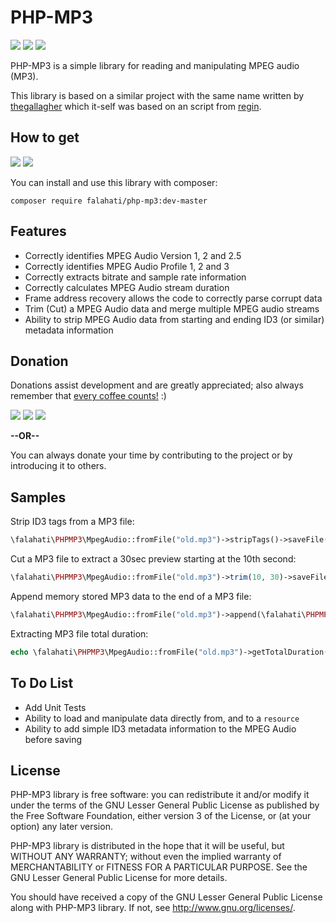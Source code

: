 # PHP-MP3
[![](https://img.shields.io/github/license/falahati/PHP-MP3.svg?style=flat-square)](https://github.com/falahati/PHP-MP3/blob/master/LICENSE)
[![](https://img.shields.io/github/commit-activity/y/falahati/PHP-MP3.svg?style=flat-square)](https://github.com/falahati/PHP-MP3/commits/master)
[![](https://img.shields.io/github/issues/falahati/PHP-MP3.svg?style=flat-square)](https://github.com/falahati/PHP-MP3/issues)

PHP-MP3 is a simple library for reading and manipulating MPEG audio (MP3).

This library is based on a similar project with the same name written by [thegallagher](https://github.com/thegallagher/PHP-MP3) which it-self was based on an script from [regin](https://web.archive.org/web/20120211192505/http://www.sourcerally.net/Scripts/20-PHP-MP3-Class).

## How to get
[![](https://img.shields.io/packagist/dt/falahati/php-mp3.svg?style=flat-square)](https://packagist.org/packages/falahati/php-mp3)
[![](https://img.shields.io/packagist/v/falahati/php-mp3.svg?style=flat-square)](https://packagist.org/packages/falahati/php-mp3)

You can install and use this library with composer:
```
composer require falahati/php-mp3:dev-master
```

## Features

* Correctly identifies MPEG Audio Version 1, 2 and 2.5
* Correctly identifies MPEG Audio Profile 1, 2 and 3
* Correctly extracts bitrate and sample rate information
* Correctly calculates MPEG Audio stream duration
* Frame address recovery allows the code to correctly parse corrupt data
* Trim (Cut) a MPEG Audio data and merge multiple MPEG audio streams
* Ability to strip MPEG Audio data from starting and ending ID3 (or similar) metadata information

## Donation
Donations assist development and are greatly appreciated; also always remember that [every coffee counts!](https://media.makeameme.org/created/one-simply-does-i9k8kx.jpg) :)

[![](https://img.shields.io/badge/fiat-PayPal-8a00a3.svg?style=flat-square)](https://www.paypal.com/cgi-bin/webscr?cmd=_donations&business=WR3KK2B6TYYQ4&item_name=Donation&currency_code=USD&source=url)
[![](https://img.shields.io/badge/crypto-CoinPayments-8a00a3.svg?style=flat-square)](https://www.coinpayments.net/index.php?cmd=_donate&reset=1&merchant=820707aded07845511b841f9c4c335cd&item_name=Donate&currency=USD&amountf=20.00000000&allow_amount=1&want_shipping=0&allow_extra=1)
[![](https://img.shields.io/badge/shetab-ZarinPal-8a00a3.svg?style=flat-square)](https://zarinp.al/@falahati)

**--OR--**

You can always donate your time by contributing to the project or by introducing it to others.

## Samples

Strip ID3 tags from a MP3 file:
```PHP
\falahati\PHPMP3\MpegAudio::fromFile("old.mp3")->stripTags()->saveFile("new.mp3");
```

Cut a MP3 file to extract a 30sec preview starting at the 10th second:
```PHP
\falahati\PHPMP3\MpegAudio::fromFile("old.mp3")->trim(10, 30)->saveFile("new.mp3");
```

Append memory stored MP3 data to the end of a MP3 file:
```PHP
\falahati\PHPMP3\MpegAudio::fromFile("old.mp3")->append(\falahati\PHPMP3\MpegAudio::fromData(base64_decode("/**BASE64-DATA**/")))->saveFile("new.mp3");
```

Extracting MP3 file total duration:
```PHP
echo \falahati\PHPMP3\MpegAudio::fromFile("old.mp3")->getTotalDuration();
```

## To Do List

* Add Unit Tests
* Ability to load and manipulate data directly from, and to a `resource`
* Ability to add simple ID3 metadata information to the MPEG Audio before saving

## License

PHP-MP3 library is free software: you can redistribute it and/or modify
it under the terms of the GNU Lesser General Public License as published by
the Free Software Foundation, either version 3 of the License, or
(at your option) any later version.

PHP-MP3 library is distributed in the hope that it will be useful,
but WITHOUT ANY WARRANTY; without even the implied warranty of
MERCHANTABILITY or FITNESS FOR A PARTICULAR PURPOSE.  See the
GNU Lesser General Public License for more details.

You should have received a copy of the GNU Lesser General Public License
along with PHP-MP3 library. If not, see <http://www.gnu.org/licenses/>.
